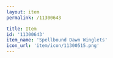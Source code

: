 ```yaml
---
layout: item
permalink: /11300643

title: Item
id: '11300643'
item_name: 'Spellbound Dawn Winglets'
icon_url: 'item/icon/11300515.png'
---
```

